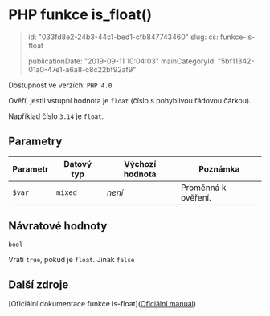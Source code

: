 PHP funkce is_float()
=====================

> id: "033fd8e2-24b3-44c1-bed1-cfb847743460"
> slug:
> 	cs: funkce-is-float
>
> publicationDate: "2019-09-11 10:04:03"
> mainCategoryId: "5bf11342-01a0-47e1-a6a8-c8c22bf92af9"

Dostupnost ve verzích: `PHP 4.0`

Ověří, jestli vstupní hodnota je `float` (číslo s pohyblivou řádovou čárkou).

Například číslo `3.14` je `float`.

Parametry
--------------

| Parametr | Datový typ | Výchozí hodnota | Poznámka |
|-----|-----|-----|-----|
| `$var` | `mixed` | *není* | Proměnná k ověření. |


Návratové hodnoty
----------------

`bool`

Vrátí `true`, pokud je `float`. Jinak `false`

Další zdroje
------------

[Oficiální dokumentace funkce is-float]([Oficiální manuál](https://www.php.net/manual/en/function.is-float.php))
